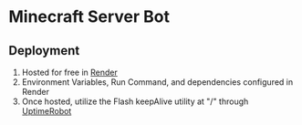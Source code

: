 # Minecraft Server Bot

## Deployment
1. Hosted for free in [Render](https://render.com/)
2. Environment Variables, Run Command, and dependencies configured in Render
3. Once hosted, utilize the Flash keepAlive utility at "/" through [UptimeRobot](https://uptimerobot.com)
